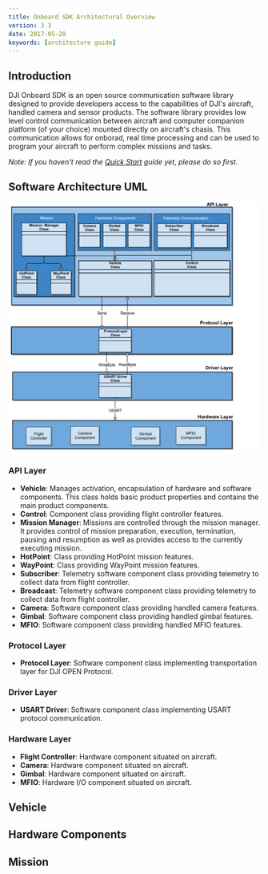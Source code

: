 ```yaml
---
title: Onboard SDK Architectural Overview 
version: 3.3
date: 2017-05-20
keywords: [architecture guide]
---
```


## Introduction

DJI Onboard SDK is an open source communication software library designed to provide developers access to the capabilities of DJI's aircraft, handled camera and sensor products. The software library provides low level control communication between aircraft and computer companion platform (of your choice) mounted directly on aircraft's chasis. This communication allows for onborad, real time processing and can be used to program your aircraft to perform complex missions and tasks.

*Note: If you haven't read the [Quick Start](../quick-start/index.html) guide yet, please do so first.*

## Software Architecture UML

[![Software Architecture](../images/common/djiosdk_3_3.png)](..images/common/djiosdk_3_3.png)

### API Layer

* **Vehicle**: Manages activation, encapsulation of hardware and software components. This class holds basic product properties and contains the main product components.
* **Control**: Component class providing flight controller features.
* **Mission Manager**: Missions are controlled through the mission manager. It provides control of mission preparation, execution, termination, pausing and resumption as well as provides access to the currently executing mission.
* **HotPoint**: Class providing HotPoint mission features.
* **WayPoint**: Class providing WayPoint mission features.
* **Subscriber**: Telemetry software component class providing telemetry to collect data from flight controller. 
* **Broadcast**: Telemetry software component class providing telemetry to collect data from flight controller.
* **Camera**: Software component class providing handled camera features.
* **Gimbal**: Software component class providing handled gimbal features.
* **MFIO**: Software component class providing handled MFIO features.

### Protocol Layer

* **Protocol Layer**: Software component class implementing transportation layer for DJI OPEN Protocol.

### Driver Layer

* **USART Driver**: Software component class implementing USART protocol communication.

### Hardware Layer

* **Flight Controller**: Hardware component situated on aircraft.
* **Camera**: Hardware component situated on aircraft.
* **Gimbal**: Hardware component situated on aircraft.
* **MFIO**: Hardware I/O component situated on aircraft.

## Vehicle

## Hardware Components

## Mission
